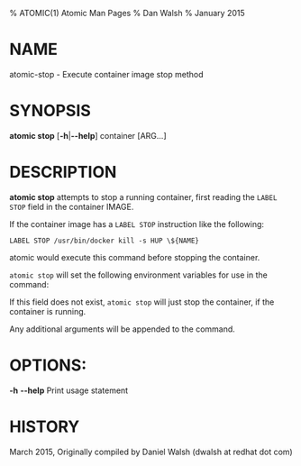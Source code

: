 % ATOMIC(1) Atomic Man Pages
% Dan Walsh
% January 2015
# NAME
atomic-stop - Execute container image stop method

# SYNOPSIS
**atomic stop**
[**-h**|**--help**]
container [ARG...]

# DESCRIPTION
**atomic stop** attempts to stop a running container, first reading the
`LABEL STOP` field in the container IMAGE.

If the container image has a `LABEL STOP` instruction like the following:

`LABEL STOP /usr/bin/docker kill -s HUP \${NAME}`

atomic would execute this command before stopping the container.

`atomic stop` will set the following environment variables for use in the command:

If this field does not exist, `atomic stop` will just stop the container, if
the container is running.

Any additional arguments will be appended to the command.

# OPTIONS:
**-h** **--help**
  Print usage statement

# HISTORY
March 2015, Originally compiled by Daniel Walsh (dwalsh at redhat dot com)
